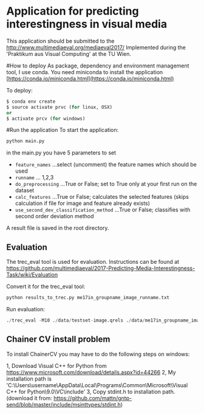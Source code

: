 # Application for predicting interestingness in visual media
This application should be submitted to the http://www.multimediaeval.org/mediaeval2017/
Implemented during the 'Praktikum aus Visual Computing' at the TU Wien.

#How to deploy
As package, dependency and environment management tool, I use conda.
You need miniconda to install the application [https://conda.io/miniconda.html](https://conda.io/miniconda.html)

To deploy: 
```python 
$ conda env create
$ source activate prvc (for linux, OSX)
or
$ activate prcv (for windows)
```

#Run the application
To start the application:
 
```python
python main.py
```

in the main.py you have 5 parameters to set
* ```feature_names``` ...select (uncomment) the feature names which should be used
* ```runname``` ... 1,2,3
* ```do_preprocessing``` ...True or False; set to True only at your first run on the dataset
* ```calc_features``` ...True or False; calculates the selected features (skips calculation if file for image and feature already exists)
* ```use_second_dev_classification_method``` ...True or False; classifies with second order deviation method


A result file is saved in the root directory.

## Evaluation
The trec_eval tool is used for evaluation.
Instructions can be found at https://github.com/multimediaeval/2017-Predicting-Media-Interestingness-Task/wiki/Evaluation

Convert it for the trec_eval tool:
```python
python results_to_trec.py me17in_groupname_image_runname.txt
```

Run evaluation:
```python
./trec_eval -M10 ./data/testset-image.qrels ./data/me17in_groupname_image_runname.txt.trec
```

## Chainer CV install problem
To install ChainerCV you may have to do the following steps on windows:

1, Download Visual C++ for Python from https://www.microsoft.com/download/details.aspx?id=44266
2, My installation path is 'C:\Users\username\AppData\Local\Programs\Common\Microsoft\Visual C++ for Python\9.0\VC\include'
3, Copy stdint.h to installation path. (download it from: https://github.com/mattn/gntp-send/blob/master/include/msinttypes/stdint.h)